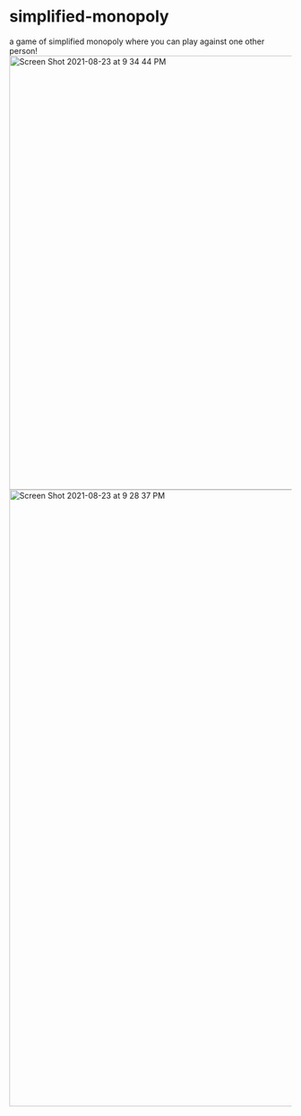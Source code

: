 # simplified-monopoly
a game of simplified monopoly where you can play against one other person!<img width="774" alt="Screen Shot 2021-08-23 at 9 34 44 PM" src="https://user-images.githubusercontent.com/84868923/132082952-e04a56d3-9f16-413f-8e8d-4ca933c5e640.png">
<img width="1100" alt="Screen Shot 2021-08-23 at 9 28 37 PM" src="https://user-images.githubusercontent.com/84868923/132082954-8bd1bb6b-7f3d-449c-add7-2378ecf9afd4.png">
